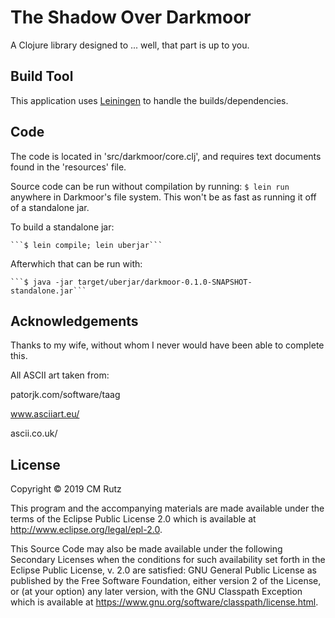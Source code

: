 # The Shadow Over Darkmoor

A Clojure library designed to ... well, that part is up to you.

## Build Tool

This application uses [Leiningen](https://leiningen.org/) to handle the builds/dependencies.

## Code

The code is located in 'src/darkmoor/core.clj', and requires text documents found in
the 'resources' file.

Source code can be run without compilation by running:
```$ lein run```
anywhere in Darkmoor's file system. This won't be as fast as running it off of a 
standalone jar.

To build a standalone jar:

    ```$ lein compile; lein uberjar```

Afterwhich that can be run with:

    ```$ java -jar target/uberjar/darkmoor-0.1.0-SNAPSHOT-standalone.jar```


## Acknowledgements

Thanks to my wife, without whom I never would have been able to complete this.

All ASCII art taken from: 

patorjk.com/software/taag

www.asciiart.eu/

ascii.co.uk/

## License

Copyright © 2019 CM Rutz 

This program and the accompanying materials are made available under the
terms of the Eclipse Public License 2.0 which is available at
http://www.eclipse.org/legal/epl-2.0.

This Source Code may also be made available under the following Secondary
Licenses when the conditions for such availability set forth in the Eclipse
Public License, v. 2.0 are satisfied: GNU General Public License as published by
the Free Software Foundation, either version 2 of the License, or (at your
option) any later version, with the GNU Classpath Exception which is available
at https://www.gnu.org/software/classpath/license.html.
